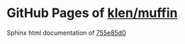 GitHub Pages of [klen/muffin](https://github.com/klen/muffin.git)
===
Sphinx html documentation of [755e85d0](https://github.com/klen/muffin/tree/755e85d06cfe6116ffdca559e7daf49e4dc7abde)
